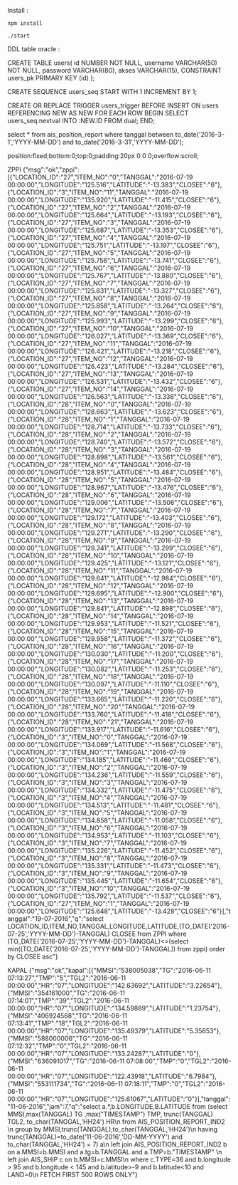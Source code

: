 Install :

	npm install

	./start



DDL table oracle :

CREATE TABLE users( 
	id NUMBER NOT NULL,
  	username VARCHAR(50) NOT NULL,
  	password VARCHAR(80),
  	akses VARCHAR(15),
  	CONSTRAINT users_pk PRIMARY KEY (id)
);

CREATE SEQUENCE users_seq START WITH 1 INCREMENT BY 1;

CREATE OR REPLACE TRIGGER users_trigger
BEFORE INSERT ON users
REFERENCING NEW AS NEW
FOR EACH ROW
BEGIN
SELECT users_seq.nextval INTO :NEW.ID FROM dual;
END;

select * from ais_position_report where tanggal between to_date('2016-3-1','YYYY-MM-DD') and to_date('2016-3-31','YYYY-MM-DD');

position:fixed;bottom:0;top:0;padding:20px 0 0 0;overflow:scroll;

ZPPI
	{"msg":"ok","zppi":[{"LOCATION_ID":"27","ITEM_NO":"0","TANGGAL":"2016-07-19 00:00:00","LONGITUDE":"125.516","LATITUDE":"-13.383","CLOSEE":"6"},{"LOCATION_ID":"3","ITEM_NO":"11","TANGGAL":"2016-07-19 00:00:00","LONGITUDE":"135.920","LATITUDE":"-11.415","CLOSEE":"6"},{"LOCATION_ID":"27","ITEM_NO":"2","TANGGAL":"2016-07-19 00:00:00","LONGITUDE":"125.664","LATITUDE":"-13.193","CLOSEE":"6"},{"LOCATION_ID":"27","ITEM_NO":"3","TANGGAL":"2016-07-19 00:00:00","LONGITUDE":"125.687","LATITUDE":"-13.353","CLOSEE":"6"},{"LOCATION_ID":"27","ITEM_NO":"4","TANGGAL":"2016-07-19 00:00:00","LONGITUDE":"125.751","LATITUDE":"-13.197","CLOSEE":"6"},{"LOCATION_ID":"27","ITEM_NO":"5","TANGGAL":"2016-07-19 00:00:00","LONGITUDE":"125.756","LATITUDE":"-13.741","CLOSEE":"6"},{"LOCATION_ID":"27","ITEM_NO":"6","TANGGAL":"2016-07-19 00:00:00","LONGITUDE":"125.767","LATITUDE":"-13.880","CLOSEE":"6"},{"LOCATION_ID":"27","ITEM_NO":"7","TANGGAL":"2016-07-19 00:00:00","LONGITUDE":"125.831","LATITUDE":"-13.327","CLOSEE":"6"},{"LOCATION_ID":"27","ITEM_NO":"8","TANGGAL":"2016-07-19 00:00:00","LONGITUDE":"125.858","LATITUDE":"-13.264","CLOSEE":"6"},{"LOCATION_ID":"27","ITEM_NO":"9","TANGGAL":"2016-07-19 00:00:00","LONGITUDE":"125.993","LATITUDE":"-13.299","CLOSEE":"6"},{"LOCATION_ID":"27","ITEM_NO":"10","TANGGAL":"2016-07-19 00:00:00","LONGITUDE":"126.027","LATITUDE":"-13.369","CLOSEE":"6"},{"LOCATION_ID":"27","ITEM_NO":"11","TANGGAL":"2016-07-19 00:00:00","LONGITUDE":"126.421","LATITUDE":"-13.218","CLOSEE":"6"},{"LOCATION_ID":"27","ITEM_NO":"12","TANGGAL":"2016-07-19 00:00:00","LONGITUDE":"126.423","LATITUDE":"-13.284","CLOSEE":"6"},{"LOCATION_ID":"27","ITEM_NO":"13","TANGGAL":"2016-07-19 00:00:00","LONGITUDE":"126.531","LATITUDE":"-13.432","CLOSEE":"6"},{"LOCATION_ID":"27","ITEM_NO":"14","TANGGAL":"2016-07-19 00:00:00","LONGITUDE":"126.563","LATITUDE":"-13.338","CLOSEE":"6"},{"LOCATION_ID":"28","ITEM_NO":"0","TANGGAL":"2016-07-19 00:00:00","LONGITUDE":"128.663","LATITUDE":"-13.623","CLOSEE":"6"},{"LOCATION_ID":"28","ITEM_NO":"1","TANGGAL":"2016-07-19 00:00:00","LONGITUDE":"128.714","LATITUDE":"-13.733","CLOSEE":"6"},{"LOCATION_ID":"28","ITEM_NO":"2","TANGGAL":"2016-07-19 00:00:00","LONGITUDE":"128.740","LATITUDE":"-13.572","CLOSEE":"6"},{"LOCATION_ID":"28","ITEM_NO":"3","TANGGAL":"2016-07-19 00:00:00","LONGITUDE":"128.898","LATITUDE":"-13.561","CLOSEE":"6"},{"LOCATION_ID":"28","ITEM_NO":"4","TANGGAL":"2016-07-19 00:00:00","LONGITUDE":"128.951","LATITUDE":"-13.484","CLOSEE":"6"},{"LOCATION_ID":"28","ITEM_NO":"5","TANGGAL":"2016-07-19 00:00:00","LONGITUDE":"128.967","LATITUDE":"-13.476","CLOSEE":"6"},{"LOCATION_ID":"28","ITEM_NO":"6","TANGGAL":"2016-07-19 00:00:00","LONGITUDE":"129.006","LATITUDE":"-13.506","CLOSEE":"6"},{"LOCATION_ID":"28","ITEM_NO":"7","TANGGAL":"2016-07-19 00:00:00","LONGITUDE":"129.172","LATITUDE":"-13.403","CLOSEE":"6"},{"LOCATION_ID":"28","ITEM_NO":"8","TANGGAL":"2016-07-19 00:00:00","LONGITUDE":"129.271","LATITUDE":"-13.290","CLOSEE":"6"},{"LOCATION_ID":"28","ITEM_NO":"9","TANGGAL":"2016-07-19 00:00:00","LONGITUDE":"129.341","LATITUDE":"-13.299","CLOSEE":"6"},{"LOCATION_ID":"28","ITEM_NO":"10","TANGGAL":"2016-07-19 00:00:00","LONGITUDE":"129.425","LATITUDE":"-13.121","CLOSEE":"6"},{"LOCATION_ID":"28","ITEM_NO":"11","TANGGAL":"2016-07-19 00:00:00","LONGITUDE":"129.641","LATITUDE":"-12.984","CLOSEE":"6"},{"LOCATION_ID":"28","ITEM_NO":"12","TANGGAL":"2016-07-19 00:00:00","LONGITUDE":"129.695","LATITUDE":"-12.900","CLOSEE":"6"},{"LOCATION_ID":"28","ITEM_NO":"13","TANGGAL":"2016-07-19 00:00:00","LONGITUDE":"129.841","LATITUDE":"-12.898","CLOSEE":"6"},{"LOCATION_ID":"28","ITEM_NO":"14","TANGGAL":"2016-07-19 00:00:00","LONGITUDE":"129.953","LATITUDE":"-11.521","CLOSEE":"6"},{"LOCATION_ID":"28","ITEM_NO":"15","TANGGAL":"2016-07-19 00:00:00","LONGITUDE":"129.958","LATITUDE":"-11.372","CLOSEE":"6"},{"LOCATION_ID":"28","ITEM_NO":"16","TANGGAL":"2016-07-19 00:00:00","LONGITUDE":"130.030","LATITUDE":"-11.200","CLOSEE":"6"},{"LOCATION_ID":"28","ITEM_NO":"17","TANGGAL":"2016-07-19 00:00:00","LONGITUDE":"130.082","LATITUDE":"-11.253","CLOSEE":"6"},{"LOCATION_ID":"28","ITEM_NO":"18","TANGGAL":"2016-07-19 00:00:00","LONGITUDE":"130.097","LATITUDE":"-11.110","CLOSEE":"6"},{"LOCATION_ID":"28","ITEM_NO":"19","TANGGAL":"2016-07-19 00:00:00","LONGITUDE":"133.665","LATITUDE":"-11.220","CLOSEE":"6"},{"LOCATION_ID":"28","ITEM_NO":"20","TANGGAL":"2016-07-19 00:00:00","LONGITUDE":"133.760","LATITUDE":"-11.418","CLOSEE":"6"},{"LOCATION_ID":"28","ITEM_NO":"21","TANGGAL":"2016-07-19 00:00:00","LONGITUDE":"133.917","LATITUDE":"-11.616","CLOSEE":"6"},{"LOCATION_ID":"3","ITEM_NO":"0","TANGGAL":"2016-07-19 00:00:00","LONGITUDE":"134.069","LATITUDE":"-11.568","CLOSEE":"6"},{"LOCATION_ID":"3","ITEM_NO":"1","TANGGAL":"2016-07-19 00:00:00","LONGITUDE":"134.185","LATITUDE":"-11.469","CLOSEE":"6"},{"LOCATION_ID":"3","ITEM_NO":"2","TANGGAL":"2016-07-19 00:00:00","LONGITUDE":"134.236","LATITUDE":"-11.559","CLOSEE":"6"},{"LOCATION_ID":"3","ITEM_NO":"3","TANGGAL":"2016-07-19 00:00:00","LONGITUDE":"134.332","LATITUDE":"-11.475","CLOSEE":"6"},{"LOCATION_ID":"3","ITEM_NO":"4","TANGGAL":"2016-07-19 00:00:00","LONGITUDE":"134.513","LATITUDE":"-11.481","CLOSEE":"6"},{"LOCATION_ID":"3","ITEM_NO":"5","TANGGAL":"2016-07-19 00:00:00","LONGITUDE":"134.858","LATITUDE":"-11.058","CLOSEE":"6"},{"LOCATION_ID":"3","ITEM_NO":"6","TANGGAL":"2016-07-19 00:00:00","LONGITUDE":"134.953","LATITUDE":"-11.103","CLOSEE":"6"},{"LOCATION_ID":"3","ITEM_NO":"7","TANGGAL":"2016-07-19 00:00:00","LONGITUDE":"135.226","LATITUDE":"-11.452","CLOSEE":"6"},{"LOCATION_ID":"3","ITEM_NO":"8","TANGGAL":"2016-07-19 00:00:00","LONGITUDE":"135.331","LATITUDE":"-11.473","CLOSEE":"6"},{"LOCATION_ID":"3","ITEM_NO":"9","TANGGAL":"2016-07-19 00:00:00","LONGITUDE":"135.445","LATITUDE":"-11.654","CLOSEE":"6"},{"LOCATION_ID":"3","ITEM_NO":"10","TANGGAL":"2016-07-19 00:00:00","LONGITUDE":"135.792","LATITUDE":"-11.537","CLOSEE":"6"},{"LOCATION_ID":"27","ITEM_NO":"1","TANGGAL":"2016-07-19 00:00:00","LONGITUDE":"125.648","LATITUDE":"-13.428","CLOSEE":"6"}],"tanggal":"19-07-2016","q":"select LOCATION_ID,ITEM_NO,TANGGAL,LONGITUDE,LATITUDE,(TO_DATE('2016-07-25','YYYY-MM-DD')-TANGGAL) CLOSEE from ZPPI where (TO_DATE('2016-07-25','YYYY-MM-DD')-TANGGAL)<=(select min((TO_DATE('2016-07-25','YYYY-MM-DD')-TANGGAL)) from zppi) order by CLOSEE asc"}


KAPAL
	{"msg":"ok","kapal":[{"MMSI":"538005038","TG":"2016-06-11 07:13:27","TMP":"5","TGL2":"2016-06-11 00:00:00","HR":"07","LONGITUDE":"142.63692","LATITUDE":"3.22654"},{"MMSI":"354161000","TG":"2016-06-11 07:14:01","TMP":"39","TGL2":"2016-06-11 00:00:00","HR":"07","LONGITUDE":"134.59889","LATITUDE":"1.23754"},{"MMSI":"406924568","TG":"2016-06-11 07:13:41","TMP":"18","TGL2":"2016-06-11 00:00:00","HR":"07","LONGITUDE":"135.49379","LATITUDE":"5.35653"},{"MMSI":"588000006","TG":"2016-06-11 07:12:32","TMP":"0","TGL2":"2016-06-11 00:00:00","HR":"07","LONGITUDE":"133.24287","LATITUDE":"0"},{"MMSI":"636091017","TG":"2016-06-11 07:08:00","TMP":"0","TGL2":"2016-06-11 00:00:00","HR":"07","LONGITUDE":"122.43918","LATITUDE":"6.7984"},{"MMSI":"553111734","TG":"2016-06-11 07:18:11","TMP":"0","TGL2":"2016-06-11 00:00:00","HR":"07","LONGITUDE":"125.61067","LATITUDE":"0"}],"tanggal":"11-06-2016","jam":7,"q":"select a.*,b.LONGITUDE,B.LATITUDE from (select MMSI,max(TANGGAL) TG ,max(\"TIMESTAMP\") TMP, trunc(TANGGAL) TGL2, to_char(TANGGAL,'HH24') HR\n    from AIS_POSITION_REPORT_IND2 \n    group by MMSI,trunc(TANGGAL),to_char(TANGGAL,'HH24')\n    having trunc(TANGGAL)=to_date('11-06-2016','DD-MM-YYYY') and  to_char(TANGGAL,'HH24') = 7) a\n    left join AIS_POSITION_REPORT_IND2 b on a.MMSI=b.MMSI and a.tg=b.TANGGAL and a.TMP=b.\"TIMESTAMP\" \n    left join AIS_SHIP c on b.MMSI=c.MMSI\n    where c.TYPE=36 and  b.longitude > 95 and b.longitude < 145 and b.latitude>-9 and b.latitude<10 and LAND=0\n    FETCH FIRST 500 ROWS ONLY"}